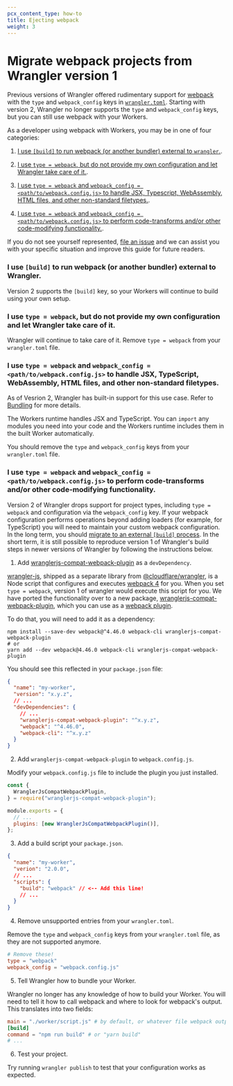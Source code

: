 ```yaml
---
pcx_content_type: how-to
title: Ejecting webpack
weight: 3
---
```


# Migrate webpack projects from Wrangler version 1

Previous versions of Wrangler offered rudimentary support for [webpack](https://webpack.js.org/) with the `type` and `webpack_config` keys in [`wrangler.toml`](/workers/wrangler/configuration/). Starting with version 2, Wrangler no longer supports the `type` and `webpack_config` keys, but you can still use webpack with your Workers.

As a developer using webpack with Workers, you may be in one of four categories:

1. [I use `[build]` to run webpack (or another bundler) external to `wrangler`.](#i-use-build-to-run-webpack-or-another-bundler-external-to-wrangler).

2. [I use `type = webpack`, but do not provide my own configuration and let Wrangler take care of it.](#i-use-type--webpack-but-do-not-provide-my-own-configuration-and-let-wrangler-take-care-of-it).

3. [I use `type = webpack` and `webpack_config = <path/to/webpack.config.js>` to handle JSX, Typescript, WebAssembly, HTML files, and other non-standard filetypes.](#i-use-type--webpack-and-webpack_config--pathtowebpackconfigjs-to-handle-jsx-typescript-webassembly-html-files-and-other-non-standard-filetypes).

4. [I use `type = webpack` and `webpack_config = <path/to/webpack.config.js>` to perform code-transforms and/or other code-modifying functionality.](#i-use-type--webpack-and-webpack_config--pathtowebpackconfigjs-to-perform-code-transforms-andor-other-code-modifying-functionality).

If you do not see yourself represented, [file an issue](https://github.com/cloudflare/wrangler/issues/new/choose) and we can assist you with your specific situation and improve this guide for future readers.

### I use `[build]` to run webpack (or another bundler) external to Wrangler.

Version 2 supports the `[build]` key, so your Workers will continue to build using your own setup.

### I use `type = webpack`, but do not provide my own configuration and let Wrangler take care of it.

Wrangler will continue to take care of it. Remove `type = webpack` from your `wrangler.toml` file.

### I use `type = webpack` and `webpack_config = <path/to/webpack.config.js>` to handle JSX, TypeScript, WebAssembly, HTML files, and other non-standard filetypes.

As of Vesrion 2, Wrangler has built-in support for this use case. Refer to [Bundling](/workers/wrangler/bundling/) for more details.

The Workers runtime handles JSX and TypeScript. You can `import` any modules you need into your code and the Workers runtime includes them in the built Worker automatically.

You should remove the `type` and `webpack_config` keys from your `wrangler.toml` file.

### I use `type = webpack` and `webpack_config = <path/to/webpack.config.js>` to perform code-transforms and/or other code-modifying functionality.

Version 2 of Wrangler drops support for project types, including `type = webpack` and configuration via the `webpack_config` key. If your webpack configuration performs operations beyond adding loaders (for example, for TypeScript) you will need to maintain your custom webpack configuration. In the long term, you should [migrate to an external `[build]` process](/workers/wrangler/custom-builds/). In the short term, it is still possible to reproduce version 1 of Wrangler's build steps in newer versions of Wrangler by following the instructions below.

1. Add [wranglerjs-compat-webpack-plugin](https://www.npmjs.com/package/wranglerjs-compat-webpack-plugin) as a `devDependency`.

[wrangler-js](https://www.npmjs.com/package/wrangler-js), shipped as a separate library from [@cloudflare/wrangler](https://www.npmjs.com/package/@cloudflare/wrangler/v/1.19.11), is a Node script that configures and executes [webpack 4](https://unpkg.com/browse/wrangler-js@0.1.11/package.json) for you. When you set `type = webpack`, version 1 of wrangler would execute this script for you. We have ported the functionality over to a new package, [wranglerjs-compat-webpack-plugin](https://www.npmjs.com/package/wranglerjs-compat-webpack-plugin), which you can use as a [webpack plugin](https://v4.webpack.js.org/configuration/plugins/).

To do that, you will need to add it as a dependency:

```
npm install --save-dev webpack@^4.46.0 webpack-cli wranglerjs-compat-webpack-plugin
# or
yarn add --dev webpack@4.46.0 webpack-cli wranglerjs-compat-webpack-plugin
```

You should see this reflected in your `package.json` file:

```json
{
  "name": "my-worker",
  "version": "x.y.z",
  // ...
  "devDependencies": {
    // ...
    "wranglerjs-compat-webpack-plugin": "^x.y.z",
    "webpack": "^4.46.0",
    "webpack-cli": "^x.y.z"
  }
}
```

2. Add `wranglerjs-compat-webpack-plugin` to `webpack.config.js`.

Modify your `webpack.config.js` file to include the plugin you just installed.

```js
const {
  WranglerJsCompatWebpackPlugin,
} = require("wranglerjs-compat-webpack-plugin");

module.exports = {
  // ...
  plugins: [new WranglerJsCompatWebpackPlugin()],
};
```

3. Add a build script your `package.json`.

```json
{
  "name": "my-worker",
  "verion": "2.0.0",
  // ...
  "scripts": {
    "build": "webpack" // <-- Add this line!
    // ...
  }
}
```

4. Remove unsupported entries from your `wrangler.toml`.

Remove the `type` and `webpack_config` keys from your `wrangler.toml` file, as they are not supported anymore.

```toml
# Remove these!
type = "webpack"
webpack_config = "webpack.config.js"
```

5. Tell Wrangler how to bundle your Worker.

Wrangler no longer has any knowledge of how to build your Worker. You will need to tell it how to call webpack and where to look for webpack's output. This translates into two fields:

```toml
main = "./worker/script.js" # by default, or whatever file webpack outputs
[build]
command = "npm run build" # or "yarn build"
# ...
```

6. Test your project.

Try running `wrangler publish` to test that your configuration works as expected.
